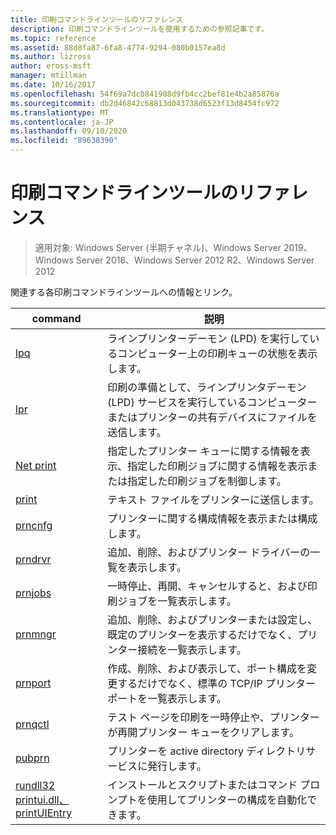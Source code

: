 ```yaml
---
title: 印刷コマンドラインツールのリファレンス
description: 印刷コマンドラインツールを使用するための参照記事です。
ms.topic: reference
ms.assetid: 88d8fa87-6fa8-4774-9294-080b0157ea8d
ms.author: lizross
author: eross-msft
manager: mtillman
ms.date: 10/16/2017
ms.openlocfilehash: 54f69a7dc0841908d9fb4cc2bef81e4b2a85876a
ms.sourcegitcommit: db2d46842c68813d043738d6523f13d8454fc972
ms.translationtype: MT
ms.contentlocale: ja-JP
ms.lasthandoff: 09/10/2020
ms.locfileid: "89638390"
---
```

# <a name="print-command-line-tool-reference"></a>印刷コマンドラインツールのリファレンス

> 適用対象: Windows Server (半期チャネル)、Windows Server 2019、Windows Server 2016、Windows Server 2012 R2、Windows Server 2012

関連する各印刷コマンドラインツールへの情報とリンク。

| command | 説明 |
|--|--|
| [lpq](lpq.md) | ラインプリンターデーモン (LPD) を実行しているコンピューター上の印刷キューの状態を表示します。 |
| [lpr](lpr.md) | 印刷の準備として、ラインプリンタデーモン (LPD) サービスを実行しているコンピューターまたはプリンターの共有デバイスにファイルを送信します。 |
| [Net print](net-print.md) | 指定したプリンター キューに関する情報を表示、指定した印刷ジョブに関する情報を表示または指定した印刷ジョブを制御します。 |
| [print](print.md) | テキスト ファイルをプリンターに送信します。 |
| [prncnfg](prncnfg.md) | プリンターに関する構成情報を表示または構成します。 |
| [prndrvr](prndrvr.md) | 追加、削除、およびプリンター ドライバーの一覧を表示します。 |
| [prnjobs](prnjobs.md) | 一時停止、再開、キャンセルすると、および印刷ジョブを一覧表示します。 |
| [prnmngr](prnmngr.md) | 追加、削除、およびプリンターまたは設定し、既定のプリンターを表示するだけでなく、プリンター接続を一覧表示します。 |
| [prnport](prnport.md) | 作成、削除、および表示して、ポート構成を変更するだけでなく、標準の TCP/IP プリンター ポートを一覧表示します。 |
| [prnqctl](prnqctl.md) | テスト ページを印刷を一時停止や、プリンターが再開プリンター キューをクリアします。 |
| [pubprn](pubprn.md) | プリンターを active directory ディレクトリサービスに発行します。 |
| [rundll32 printui.dll、printUIEntry](rundll32-printui.md) | インストールとスクリプトまたはコマンド プロンプトを使用してプリンターの構成を自動化できます。 |